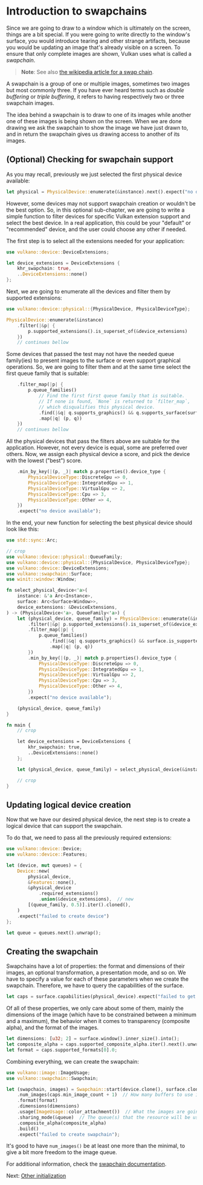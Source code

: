 # Introduction to swapchains

Since we are going to draw to a window which is ultimately on the screen, things are a bit special.
If you were going to write directly to the window's surface, you would introduce tearing and other
strange artifacts, because you would be updating an image that's already visible on a screen.
To ensure that only complete images are shown, Vulkan uses what is called a *swapchain*.

> **Note**: See also [the wikipedia article for a swap chain](https://en.wikipedia.org/wiki/Swap_Chain).

A swapchain is a group of one or multiple images, sometimes two images but most commonly three. If
you have ever heard terms such as *double buffering* or *triple buffering*, it refers to having
respectively two or three swapchain images.

The idea behind a swapchain is to draw to one of its images while another one of these images is
being shown on the screen. When we are done drawing we ask the swapchain to show the image we have
just drawn to, and in return the swapchain gives us drawing access to another of its images.

## (Optional) Checking for swapchain support

As you may recall, previously we just selected the first physical device available:

```rust
let physical = PhysicalDevice::enumerate(&instance).next().expect("no device available");
```

However, some devices may not support swapchain creation or wouldn't be the best option.
So, in this optional sub-chapter, we are going to write a simple function to filter devices
for specific Vulkan extension support and select the best device. In a real application,
this could be your "default" or "recommended" device, and the user could choose any other
if needed.

The first step is to select all the extensions needed for your application:

```rust
use vulkano::device::DeviceExtensions;

let device_extensions = DeviceExtensions {
    khr_swapchain: true,
    ..DeviceExtensions::none()
};
```

Next, we are going to enumerate all the devices and filter them by supported extensions:

```rust
use vulkano::device::physical::{PhysicalDevice, PhysicalDeviceType};

PhysicalDevice::enumerate(&instance)
    .filter(|&p| {
        p.supported_extensions().is_superset_of(&device_extensions)
    })
    // continues bellow
```

Some devices that passed the test may not have the needed queue family(ies) to present images
to the surface or even support graphical operations. So, we are going to filter them and at the
same time select the first queue family that is suitable:

```rust
    .filter_map(|p| {
        p.queue_families()
            // Find the first first queue family that is suitable.
            // If none is found, `None` is returned to `filter_map`, 
            // which disqualifies this physical device.
            .find(|&q| q.supports_graphics() && q.supports_surface(surface).unwrap_or(false))
            .map(|q| (p, q))
    })
    // continues bellow
```

All the physical devices that pass the filters above are suitable for the application.
However, not every device is equal, some are preferred over others. Now, we assign each
physical device a score, and pick the device with the lowest ("best") score.

```rust
    .min_by_key(|(p, _)| match p.properties().device_type {
        PhysicalDeviceType::DiscreteGpu => 0,
        PhysicalDeviceType::IntegratedGpu => 1,
        PhysicalDeviceType::VirtualGpu => 2,
        PhysicalDeviceType::Cpu => 3,
        PhysicalDeviceType::Other => 4,
    })
    .expect("no device available");
```

In the end, your new function for selecting the best physical device should look like this:

```rust
use std::sync::Arc;

// crop
use vulkano::device::physical::QueueFamily;
use vulkano::device::physical::{PhysicalDevice, PhysicalDeviceType};
use vulkano::device::DeviceExtensions;
use vulkano::swapchain::Surface;
use winit::window::Window;

fn select_physical_device<'a>(
    instance: &'a Arc<Instance>,
    surface: Arc<Surface<Window>>,
    device_extensions: &DeviceExtensions,
) -> (PhysicalDevice<'a>, QueueFamily<'a>) {
    let (physical_device, queue_family) = PhysicalDevice::enumerate(&instance)
        .filter(|&p| p.supported_extensions().is_superset_of(&device_extensions))
        .filter_map(|p| {
            p.queue_families()
                .find(|&q| q.supports_graphics() && surface.is_supported(q).unwrap_or(false))
                .map(|q| (p, q))
        })
        .min_by_key(|(p, _)| match p.properties().device_type {
            PhysicalDeviceType::DiscreteGpu => 0,
            PhysicalDeviceType::IntegratedGpu => 1,
            PhysicalDeviceType::VirtualGpu => 2,
            PhysicalDeviceType::Cpu => 3,
            PhysicalDeviceType::Other => 4,
        })
        .expect("no device available");

    (physical_device, queue_family)
}

fn main {
    // crop

    let device_extensions = DeviceExtensions {
        khr_swapchain: true,
        ..DeviceExtensions::none()
    };

    let (physical_device, queue_family) = select_physical_device(&instance, surface.clone(), &device_extensions);

    // crop
}
```

## Updating logical device creation

Now that we have our desired physical device, the next step is to create a logical device
that can support the swapchain.

To do that, we need to pass all the previously required extensions:

```rust
use vulkano::device::Device;
use vulkano::device::Features;

let (device, mut queues) = {
    Device::new(
        physical_device,
        &Features::none(),
        &physical_device
            .required_extensions()
            .union(&device_extensions),  // new
        [(queue_family, 0.5)].iter().cloned(),
    )
    .expect("failed to create device")
};

let queue = queues.next().unwrap();
```

## Creating the swapchain

Swapchains have a lot of properties: the format and dimensions of their images, an optional
transformation, a presentation mode, and so on. We have to specify a value for each of these
parameters when we create the swapchain. Therefore, we have to query the
capabilities of the surface.

```rust
let caps = surface.capabilities(physical_device).expect("failed to get surface capabilities");
```

Of all of these properties, we only care about some of them, mainly
the dimensions of the image (which have to be constrained between a minimum and a maximum), the
behavior when it comes to transparency (composite alpha), and the format of the images.

```rust
let dimensions: [u32; 2] = surface.window().inner_size().into();
let composite_alpha = caps.supported_composite_alpha.iter().next().unwrap();
let format = caps.supported_formats[0].0;
```

Combining everything, we can create the swapchain:

```rust
use vulkano::image::ImageUsage;
use vulkano::swapchain::Swapchain;

let (swapchain, images) = Swapchain::start(device.clone(), surface.clone())
    .num_images(caps.min_image_count + 1)  // How many buffers to use in the swapchain
    .format(format)
    .dimensions(dimensions)
    .usage(ImageUsage::color_attachment())  // What the images are going to be used for
    .sharing_mode(&queue)  // The queue(s) that the resource will be used
    .composite_alpha(composite_alpha)
    .build()
    .expect("failed to create swapchain");
```

It's good to have `num_images()` be at least one more than the minimal, to give a bit more freedom to
the image queue.

For additional information, check the
[swapchain documentation](https://docs.rs/vulkano/0.28.0/vulkano/swapchain/index.html#swapchains).

Next: [Other initialization](/guide/windowing/other-initialization)
